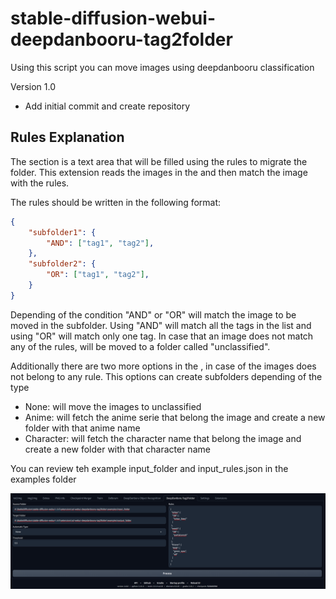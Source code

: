 # stable-diffusion-webui-deepdanbooru-tag2folder

Using this script you can move images using deepdanbooru classification

Version 1.0
* Add initial commit and create repository

## Rules Explanation

The <Rules> section is a text area that will be filled using the rules to migrate the folder.
This extension reads the images in the <Source Folder> and then match the image with the rules.

The rules should be written in the following format:
```json
{
	"subfolder1": {
		"AND": ["tag1", "tag2"],
	},
	"subfolder2": {
		"OR": ["tag1", "tag2"],
	}
}
```

Depending of the condition "AND" or "OR" will match the image to be moved in the subfolder.
Using "AND" will match all the tags in the list and using "OR" will match only one tag.
In case that an image does not match any of the rules, will be moved to a folder called "unclassified".

Additionally there are two more options in the <Automatic Type>, in case of the images does not belong to any rule. This options can create subfolders depending of the type
- None: will move the images to unclassified
- Anime: will fetch the anime serie that belong the image and create a new folder with that anime name
- Character: will fetch the character name that belong the image and create a new folder with that character name

You can review teh example input_folder and input_rules.json in the examples folder

![Interface](https://github.com/Jibaku789/sd-webui-deepdanbooru-tag2folder/blob/main/examples/interface.png)
